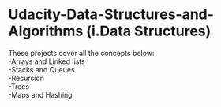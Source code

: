 # Udacity-Data-Structures-and-Algorithms (i.Data Structures)

These projects cover all the concepts below: <br />
-Arrays and Linked lists  <br />
-Stacks and Queues  <br />
-Recursion  <br />
-Trees  <br />
-Maps and Hashing
